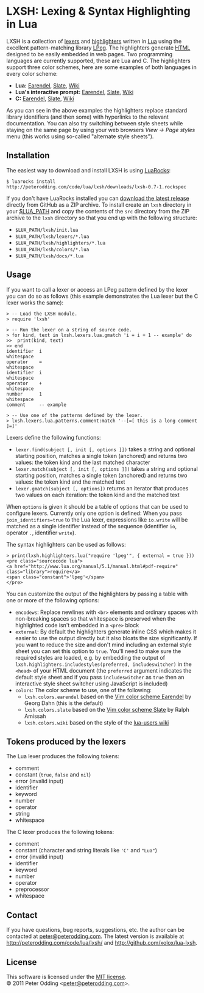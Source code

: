 # LXSH: Lexing & Syntax Highlighting in Lua

LXSH is a collection of [lexers][lexing] and [highlighters][highlighting] written in [Lua][lua] using the excellent pattern-matching library [LPeg][lpeg]. The highlighters generate [HTML][html] designed to be easily embedded in web pages. Two programming languages are currently supported, these are Lua and C. The highlighters support three color schemes, here are some examples of both languages in every color scheme:

 * **Lua:** [Earendel](http://peterodding.com/code/lua/lxsh/examples/earendel/apr.lua.html), [Slate](http://peterodding.com/code/lua/lxsh/examples/slate/apr.lua.html), [Wiki](http://peterodding.com/code/lua/lxsh/examples/wiki/apr.lua.html)
 * **Lua's interactive prompt:** [Earendel](http://peterodding.com/code/lua/lxsh/examples/earendel/prompt.lua.html), [Slate](http://peterodding.com/code/lua/lxsh/examples/slate/prompt.lua.html), [Wiki](http://peterodding.com/code/lua/lxsh/examples/wiki/prompt.lua.html)
 * **C:** [Earendel](http://peterodding.com/code/lua/lxsh/examples/earendel/lua_apr.c.html), [Slate](http://peterodding.com/code/lua/lxsh/examples/slate/lua_apr.c.html), [Wiki](http://peterodding.com/code/lua/lxsh/examples/wiki/lua_apr.c.html)

As you can see in the above examples the highlighters replace standard library identifiers (and then some) with hyperlinks to the relevant documentation. You can also try switching between style sheets while staying on the same page by using your web browsers *View → Page styles* menu (this works using so-called "alternate style sheets").

## Installation

The easiest way to download and install LXSH is using [LuaRocks][luarocks]:

    $ luarocks install http://peterodding.com/code/lua/lxsh/downloads/lxsh-0.7-1.rockspec

If you don't have LuaRocks installed you can [download the latest release][zipball] directly from GitHub as a ZIP archive. To install create an `lxsh` directory in your [$LUA_PATH][lua_path] and copy the contents of the `src` directory from the ZIP archive to the `lxsh` directory so that you end up with the following structure:

 * `$LUA_PATH/lxsh/init.lua`
 * `$LUA_PATH/lxsh/lexers/*.lua`
 * `$LUA_PATH/lxsh/highlighters/*.lua`
 * `$LUA_PATH/lxsh/colors/*.lua`
 * `$LUA_PATH/lxsh/docs/*.lua`

## Usage

If you want to call a lexer or access an LPeg pattern defined by the lexer you can do so as follows (this example demonstrates the Lua lexer but the C lexer works the same):

    > -- Load the LXSH module.
    > require 'lxsh'

    > -- Run the lexer on a string of source code.
    > for kind, text in lxsh.lexers.lua.gmatch 'i = i + 1 -- example' do
    >>  print(kind, text)
    >> end
    identifier  i
    whitespace   
    operator    =
    whitespace   
    identifier  i
    whitespace   
    operator    +
    whitespace   
    number      1
    whitespace   
    comment     -- example

    > -- Use one of the patterns defined by the lexer.
    > lxsh.lexers.lua.patterns.comment:match '--[=[ this is a long comment ]=]'

Lexers define the following functions:

 * `lexer.find(subject [, init [, options ]])` takes a string and optional starting position, matches a single token (anchored) and returns two values: the token kind and the last matched character
 * `lexer.match(subject [, init [, options ]])` takes a string and optional starting position, matches a single token (anchored) and returns two values: the token kind and the matched text
 * `lexer.gmatch(subject [, options])` returns an iterator that produces two values on each iteration: the token kind and the matched text

When `options` is given it should be a table of options that can be used to configure lexers. Currently only one option is defined: When you pass `join_identifiers=true` to the Lua lexer, expressions like `io.write` will be matched as a single identifier instead of the sequence (identifier `io`, operator `.`, identifier `write`).

The syntax highlighters can be used as follows:

    > print(lxsh.highlighters.lua("require 'lpeg'", { external = true }))
    <pre class="sourcecode lua">
    <a href="http://www.lua.org/manual/5.1/manual.html#pdf-require" class="library">require</a>
    <span class="constant">'lpeg'</span>
    </pre>

You can customize the output of the highlighters by passing a table with one or more of the following options:

 * `encodews`: Replace newlines with `<br>` elements and ordinary spaces with non-breaking spaces so that whitespace is preserved when the highlighted code isn't embedded in a `<pre>` block
 * `external`: By default the highlighters generate inline CSS which makes it easier to use the output directly but it also bloats the size significantly. If you want to reduce the size and don't mind including an external style sheet you can set this option to `true`. You'll need to make sure the required styles are loaded, e.g. by embedding the output of `lxsh.highlighters.includestyles(preferred, includeswitcher)` in the `<head>` of your HTML document (the `preferred` argument indicates the default style sheet and if you pass `includeswitcher` as `true` then an interactive style sheet switcher using JavaScript is included)
 * `colors`: The color scheme to use, one of the following:
   * `lxsh.colors.earendel` based on the [Vim color scheme Earendel][earendel] by Georg Dahn (this is the default)
   * `lxsh.colors.slate` based on the [Vim color scheme Slate][slate] by Ralph Amissah
   * `lxsh.colors.wiki` based on the style of the [lua-users wiki][lua_wiki]

## Tokens produced by the lexers

The Lua lexer produces the following tokens:

 * comment
 * constant (`true`, `false` and `nil`)
 * error (invalid input)
 * identifier
 * keyword
 * number
 * operator
 * string
 * whitespace

The C lexer produces the following tokens:

 * comment
 * constant (character and string literals like `'C'` and `"Lua"`)
 * error (invalid input)
 * identifier
 * keyword 
 * number
 * operator
 * preprocessor
 * whitespace

## Contact

If you have questions, bug reports, suggestions, etc. the author can be contacted at <peter@peterodding.com>. The latest version is available at <http://peterodding.com/code/lua/lxsh/> and <http://github.com/xolox/lua-lxsh>.

## License

This software is licensed under the [MIT license][mit].  
© 2011 Peter Odding &lt;<peter@peterodding.com>&gt;.

[lexing]: http://en.wikipedia.org/wiki/Lexical_analysis
[highlighting]: http://en.wikipedia.org/wiki/Syntax_highlighting
[lua]: http://www.lua.org/
[lpeg]: http://www.inf.puc-rio.br/~roberto/lpeg/
[html]: http://en.wikipedia.org/wiki/HTML
[lua_example]: http://peterodding.com/code/lua/lxsh/examples/apr.lua.html
[c_example]: http://peterodding.com/code/lua/lxsh/examples/lua_apr.c.html
[luarocks]: http://www.luarocks.org/
[zipball]: http://github.com/xolox/lua-lxsh/zipball/master
[lua_path]: http://www.lua.org/manual/5.1/manual.html#pdf-package.path
[earendel]: http://www.vim.org/scripts/script.php?script_id=2188
[slate]: http://code.google.com/p/vim/source/browse/runtime/colors/slate.vim
[lua_wiki]: http://lua-users.org/wiki/
[mit]: http://en.wikipedia.org/wiki/MIT_License
